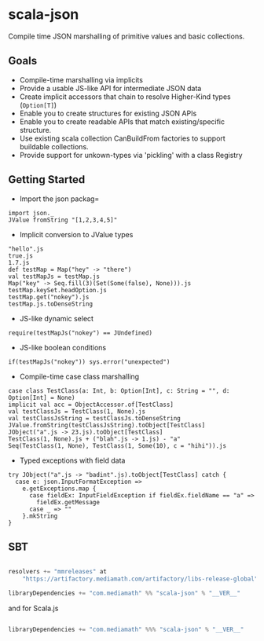 scala-json
==========
Compile time JSON marshalling of primitive values and basic collections.

Goals
-----
* Compile-time marshalling via implicits
* Provide a usable JS-like API for intermediate JSON data
* Create implicit accessors that chain to resolve Higher-Kind types (```Option[T]```)
* Enable you to create structures for existing JSON APIs
* Enable you to create readable APIs that match existing/specific structure.
* Use existing scala collection CanBuildFrom factories to support buildable collections.
* Provide support for unkown-types via 'pickling' with a class Registry


Getting Started
---------------

* Import the json packag=
```tut
import json._
JValue fromString "[1,2,3,4,5]"
```
* Implicit conversion to JValue types
```tut
"hello".js
true.js
1.7.js
def testMap = Map("hey" -> "there")
val testMapJs = testMap.js
Map("key" -> Seq.fill(3)(Set(Some(false), None))).js
testMap.keySet.headOption.js
testMap.get("nokey").js
testMap.js.toDenseString
```
* JS-like dynamic select
```tut
require(testMapJs("nokey") == JUndefined)
```
* JS-like boolean conditions
```tut
if(testMapJs("nokey")) sys.error("unexpected")
```
* Compile-time case class marshalling
```tut
case class TestClass(a: Int, b: Option[Int], c: String = "", d: Option[Int] = None)
implicit val acc = ObjectAccessor.of[TestClass]
val testClassJs = TestClass(1, None).js
val testClassJsString = testClassJs.toDenseString
JValue.fromString(testClassJsString).toObject[TestClass]
JObject("a".js -> 23.js).toObject[TestClass]
TestClass(1, None).js + ("blah".js -> 1.js) - "a"
Seq(TestClass(1, None), TestClass(1, Some(10), c = "hihi")).js
```
* Typed exceptions with field data
```tut
try JObject("a".js -> "badint".js).toObject[TestClass] catch {
  case e: json.InputFormatException =>
    e.getExceptions.map {
      case fieldEx: InputFieldException if fieldEx.fieldName == "a" =>
        fieldEx.getMessage
      case _ => ""
    }.mkString
}
```

SBT
---

```scala

resolvers += "mmreleases" at
    "https://artifactory.mediamath.com/artifactory/libs-release-global"

libraryDependencies += "com.mediamath" %% "scala-json" % "__VER__"

```

and for Scala.js

```scala

libraryDependencies += "com.mediamath" %%% "scala-json" % "__VER__"

```